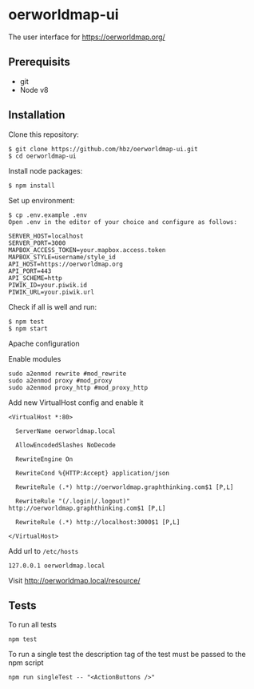# oerworldmap-ui
The user interface for https://oerworldmap.org/

## Prerequisits

- git
- Node v8

## Installation

Clone this repository:
```
$ git clone https://github.com/hbz/oerworldmap-ui.git
$ cd oerworldmap-ui
```

Install node packages:
```
$ npm install
```

Set up environment:
```
$ cp .env.example .env
Open .env in the editor of your choice and configure as follows:

SERVER_HOST=localhost
SERVER_PORT=3000
MAPBOX_ACCESS_TOKEN=your.mapbox.access.token
MAPBOX_STYLE=username/style_id
API_HOST=https://oerworldmap.org
API_PORT=443
API_SCHEME=http
PIWIK_ID=your.piwik.id
PIWIK_URL=your.piwik.url
```

Check if all is well and run:
```
$ npm test
$ npm start
```

Apache configuration

Enable modules
```
sudo a2enmod rewrite #mod_rewrite
sudo a2enmod proxy #mod_proxy
sudo a2enmod proxy_http #mod_proxy_http
```

Add new VirtualHost config and enable it
```
<VirtualHost *:80>

  ServerName oerworldmap.local

  AllowEncodedSlashes NoDecode

  RewriteEngine On

  RewriteCond %{HTTP:Accept} application/json

  RewriteRule (.*) http://oerworldmap.graphthinking.com$1 [P,L]

  RewriteRule "(/.login|/.logout)" http://oerworldmap.graphthinking.com$1 [P,L]

  RewriteRule (.*) http://localhost:3000$1 [P,L]

</VirtualHost>
```

Add url to `/etc/hosts`

```
127.0.0.1 oerworldmap.local
```

Visit http://oerworldmap.local/resource/


## Tests

To run all tests

```
npm test
```

To run a single test the description tag of the test must be passed to the npm script

```
npm run singleTest -- "<ActionButtons />"
```
